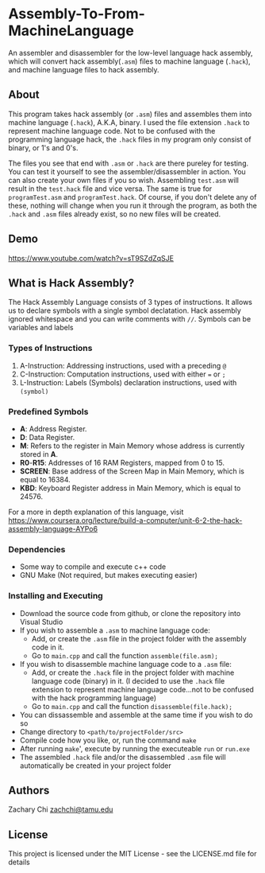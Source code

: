 # Assembly-To-From-MachineLanguage
An assembler and disassembler for the low-level language hack assembly, which will convert hack assembly(`.asm`) files to machine language (`.hack`), and machine language files to hack assembly.

## About

This program takes hack assembly (or `.asm`) files and assembles them into machine language (`.hack`), A.K.A, binary. I used the file extension `.hack` to represent machine language code. Not to be confused with the programming language hack, the `.hack` files in my program only consist of binary, or 1's and 0's. 

The files you see that end with `.asm` or `.hack` are there pureley for testing. You can test it yourself to see the assembler/disassembler in action. You can also create your own files if you so wish. Assembling `test.asm` will result in the `test.hack` file and vice versa. The same is true for `programTest.asm` and `programTest.hack`. Of course, if you don't delete any of these, nothing will change when you run it through the program, as both the `.hack` and `.asm` files already exist, so no new files will be created.

## Demo

https://www.youtube.com/watch?v=sT9SZdZqSJE

## What is Hack Assembly? 

The Hack Assembly Language consists of 3 types of instructions. It allows us to declare symbols with a single symbol declatation. Hack assembly ignored whitespace and you can write comments with `//`. Symbols can be variables and labels

### Types of Instructions

1. A-Instruction: Addressing instructions, used with a preceding `@`
2. C-Instruction: Computation instructions, used with either `=` or `;`
3. L-Instruction: Labels (Symbols) declaration instructions, used with `(symbol)`

### Predefined Symbols

- **A**: Address Register.
- **D**: Data Register.
- **M**: Refers to the register in Main Memory whose address is currently stored in **A**.
- **R0**-**R15**: Addresses of 16 RAM Registers, mapped from 0 to 15.
- **SCREEN**: Base address of the Screen Map in Main Memory, which is equal to 16384.
- **KBD**: Keyboard Register address in Main Memory, which is equal to 24576.

For a more in depth explanation of this language, visit https://www.coursera.org/lecture/build-a-computer/unit-6-2-the-hack-assembly-language-AYPo6

### Dependencies

* Some way to compile and execute c++ code
* GNU Make (Not required, but makes executing easier)

### Installing and Executing

* Download the source code from github, or clone the repository into Visual Studio
* If you wish to assemble a `.asm` to machine language code:
  * Add, or create the `.asm` file in the project folder with the assembly code in it.
  * Go to `main.cpp` and call the function `assemble(file.asm);`
* If you wish to disassemble machine language code to a `.asm` file:
  * Add, or create the `.hack` file in the project folder with machine language code (binary) in it. (I decided to use the `.hack` file extension to represent machine language code...not to be confused with the hack programming language)
  * Go to `main.cpp` and call the function `disassemble(file.hack);`
* You can dissassemble and assemble at the same time if you wish to do so
* Change directory to `<path/to/projectFolder/src>`
* Compile code how you like, or, run the command `make`
* After running `make`', execute by running the executeable `run` or `run.exe`
* The assembled `.hack` file and/or the disassembled `.asm` file will automatically be created in your project folder

## Authors

Zachary Chi
zachchi@tamu.edu

## License

This project is licensed under the MIT License - see the LICENSE.md file for details
